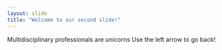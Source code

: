 ```yaml
---
layout: slide
title: "Welcome to our second slide!"
---
```

Multidisciplinary professionals are unicorns
Use the left arrow to go back!
